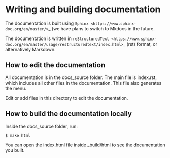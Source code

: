 # Writing and building documentation

The documentation is built using `Sphinx <https://www.sphinx-doc.org/en/master/>`_ (we have plans to switch to Mkdocs in the future.

The documentation is written in `reStructuredText <https://www.sphinx-doc.org/en/master/usage/restructuredtext/index.html>`_ (rst) format, or alternatively Markdown.

## How to edit the documentation

All documentation is in the docs_source folder. The main file is index.rst, which includes all other files in the documentation. This file also generates the menu.

Edit or add files in this directory to edit the documentation.


## How to build the documentation locally

Inside the docs_source folder, run:

```bash
$ make html
```

You can open the index.html file inside _build/html to see the documentation you built.

